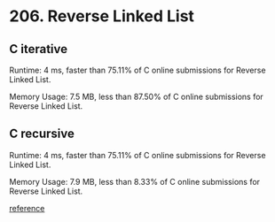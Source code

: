 # 206. Reverse Linked List

## C iterative

Runtime: 4 ms, faster than 75.11% of C online submissions for Reverse Linked List.

Memory Usage: 7.5 MB, less than 87.50% of C online submissions for Reverse Linked List.

## C recursive

Runtime: 4 ms, faster than 75.11% of C online submissions for Reverse Linked List.

Memory Usage: 7.9 MB, less than 8.33% of C online submissions for Reverse Linked List.

[reference](https://stackoverflow.com/questions/14080758/reversing-a-linkedlist-recursively-in-c)

